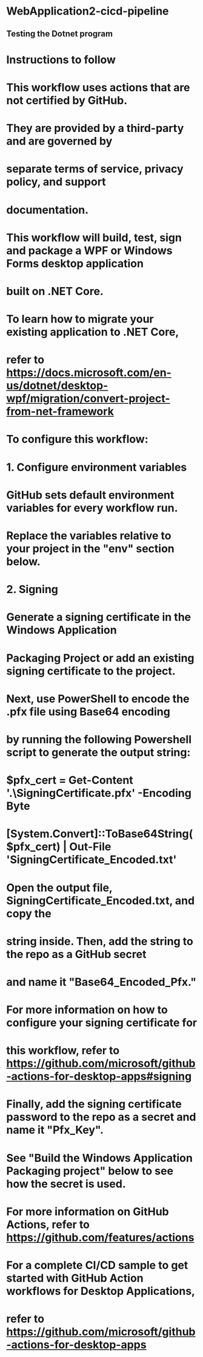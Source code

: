 # WebApplication2-cicd-pipeline

## Testing the Dotnet program

# Instructions to follow 

# This workflow uses actions that are not certified by GitHub.
# They are provided by a third-party and are governed by
# separate terms of service, privacy policy, and support
# documentation.
# This workflow will build, test, sign and package a WPF or Windows Forms desktop application
# built on .NET Core.
# To learn how to migrate your existing application to .NET Core,
# refer to https://docs.microsoft.com/en-us/dotnet/desktop-wpf/migration/convert-project-from-net-framework
#
# To configure this workflow:
#
# 1. Configure environment variables
# GitHub sets default environment variables for every workflow run.
# Replace the variables relative to your project in the "env" section below.
#
# 2. Signing
# Generate a signing certificate in the Windows Application
# Packaging Project or add an existing signing certificate to the project.
# Next, use PowerShell to encode the .pfx file using Base64 encoding
# by running the following Powershell script to generate the output string:
#
# $pfx_cert = Get-Content '.\SigningCertificate.pfx' -Encoding Byte
# [System.Convert]::ToBase64String($pfx_cert) | Out-File 'SigningCertificate_Encoded.txt'
#
# Open the output file, SigningCertificate_Encoded.txt, and copy the
# string inside. Then, add the string to the repo as a GitHub secret
# and name it "Base64_Encoded_Pfx."
# For more information on how to configure your signing certificate for
# this workflow, refer to https://github.com/microsoft/github-actions-for-desktop-apps#signing
#
# Finally, add the signing certificate password to the repo as a secret and name it "Pfx_Key".
# See "Build the Windows Application Packaging project" below to see how the secret is used.
#
# For more information on GitHub Actions, refer to https://github.com/features/actions
# For a complete CI/CD sample to get started with GitHub Action workflows for Desktop Applications,
# refer to https://github.com/microsoft/github-actions-for-desktop-apps


